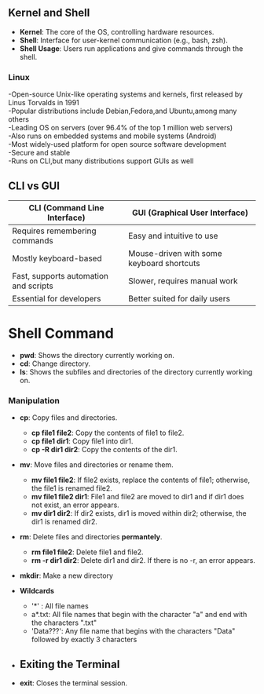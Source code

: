 ## Kernel and Shell

- **Kernel**: The core of the OS, controlling hardware resources.
- **Shell**: Interface for user-kernel communication (e.g., bash, zsh).
- **Shell Usage**: Users run applications and give commands through the shell.

### Linux

-Open-source Unix-like operating systems and kernels, first released by Linus Torvalds in 1991  
-Popular distributions include Debian,Fedora,and Ubuntu,among many others  
-Leading OS on servers (over 96.4% of the top 1 million web servers)  
-Also runs on embedded systems and mobile systems (Android)  
-Most widely-used platform for open source software development  
-Secure and stable  
-Runs on CLI,but many distributions support GUIs as well

## CLI vs GUI

| CLI (Command Line Interface)         | GUI (Graphical User Interface)          |
| ------------------------------------ | --------------------------------------- |
| Requires remembering commands        | Easy and intuitive to use               |
| Mostly keyboard-based                | Mouse-driven with some keyboard shortcuts|
| Fast, supports automation and scripts| Slower, requires manual work            |
| Essential for developers             | Better suited for daily users           |

# Shell Command
- **pwd**: Shows the directory currently working on.
- **cd**: Change directory.
- **ls**: Shows the subfiles and directories of the directory currently working on.

### Manipulation
- **cp**: Copy files and directories.
	- **cp file1 file2**: Copy the contents of file1 to file2.
	- **cp file1 dir1**: Copy file1 into dir1.
	- **cp -R dir1 dir2**: Copy the contents of the dir1.
	
- **mv**: Move files and directories or rename them.
	- **mv file1 file2**: If file2 exists, replace the contents of file1; otherwise, the file1 is renamed file2.
	- **mv file1 file2 dir1**: File1 and file2 are moved to dir1 and if dir1 does not exist, an error appears.
	- **mv dir1 dir2**:  If dir2 exists, dir1 is moved within dir2; otherwise, the dir1 is renamed dir2.

- **rm**: Delete files and directories **permantely**.
	- **rm file1 file2**: Delete file1 and file2.
	- **rm -r dir1 dir2**: Delete dir1 and dir2. If there is no -r, an error appears.

- **mkdir**: Make a new directory
	
- **Wildcards**
	- '*' : All file names
	- a*.txt: All file names that begin with the character "a" and end with the characters ".txt"
	- 'Data???': Any file name that begins with the characters "Data" followed by exactly 3 characters

 - ## Exiting the Terminal

- **exit**: Closes the terminal session.
